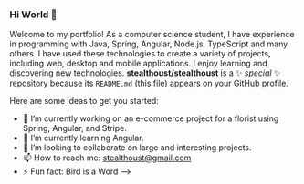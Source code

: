 ### Hi World 👋
Welcome to my portfolio! As a computer science student, I have experience in programming with Java, Spring, Angular, Node.js, TypeScript and many others. I have used these technologies to create a variety of projects, including web, desktop and mobile applications. I enjoy learning and discovering new technologies.
**stealthoust/stealthoust** is a ✨ _special_ ✨ repository because its `README.md` (this file) appears on your GitHub profile.

Here are some ideas to get you started:

- 🔭 I’m currently working on an e-commerce project for a florist using Spring, Angular, and Stripe.
- 🌱 I’m currently learning Angular.
- 👯 I’m looking to collaborate on large and interesting projects.
- 📫 How to reach me: stealthoust@gmail.com
- ⚡ Fun fact: Bird is a Word
-->
<br/>
